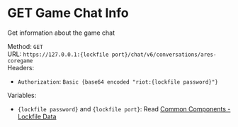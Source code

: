 # GET Game Chat Info

Get information about the game chat  


Method: `GET`  
URL: `https://127.0.0.1:{lockfile port}/chat/v6/conversations/ares-coregame`  
Headers:
 - `Authorization`: `Basic {base64 encoded "riot:{lockfile password}"}`

Variables:
 - `{lockfile password}` and `{lockfile port}`: Read [Common Components - Lockfile Data](../common-components.md#lockfile-data)

